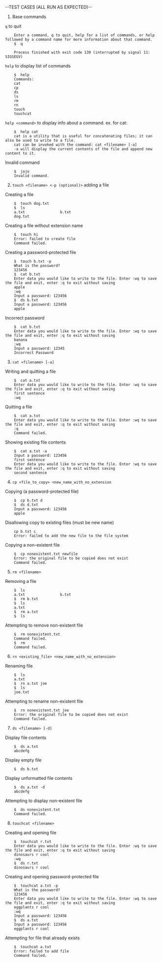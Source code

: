--TEST CASES (ALL RUN AS EXPECTED)--

1. Base commands

`q` to quit

        Enter a command, q to quit, help for a list of commands, or help followed by a command name for more information about that command.
        $  q
        
        Process finished with exit code 139 (interrupted by signal 11: SIGSEGV)

`help` to display list of commands

        $  help
        Commands: 
        cat
        cp
        ds
        ls
        rm
        rn
        touch
        touchcat

`help <command>` to display info about a command. ex. for cat:

        $  help cat
        cat is a utility that is useful for concatenating files; it can also be used to write to a file.
        cat can be invoked with the command: cat <filename> [-a]
        -a will display the current contents of the file and append new content to it.

Invalid command

        $  jojo
        Invalid command.

2. `touch <filename> <-p (optional)>` adding a file

Creating a file

        $  touch dog.txt
        $  ls
        a.txt                b.txt                
        dog.txt  

Creating a file without extension name

        $  touch hi
        Error: failed to create file
        Command failed.

Creating a password-protected file

        $  touch b.txt -p
        What is the password?
        123456
        $  cat b.txt
        Enter data you would like to write to the file. Enter :wq to save the file and exit, enter :q to exit without saving
        apple
        :wq
        Input a password: 123456
        $  ds b.txt
        Input a password: 123456
        apple

Incorrect password

        $  cat b.txt
        Enter data you would like to write to the file. Enter :wq to save the file and exit, enter :q to exit without saving
        banana
        :wq
        Input a password: 12345
        Incorrect Password

3. `cat <filename> [-a]`

Writing and quitting a file

        $  cat a.txt
        Enter data you would like to write to the file. Enter :wq to save the file and exit, enter :q to exit without saving
        first sentence
        :wq

        
Quitting a file

        $  cat a.txt
        Enter data you would like to write to the file. Enter :wq to save the file and exit, enter :q to exit without saving
        :q
        Command failed.

Showing existing file contents

        $  cat a.txt -a
        Input a password: 123456
        first sentence
        Enter data you would like to write to the file. Enter :wq to save the file and exit, enter :q to exit without saving
        second sentence


4. `cp <file_to_copy> <new_name_with_no_extension`

Copying (a password-protected file)

        $  cp b.txt d
        $  ds d.txt
        Input a password: 123456
        apple

Disallowing copy to existing files (must be new name)

        cp b.txt c
        Error: failed to add the new file to the file system

Copying a non-existent file

        $  cp nonexistent.txt newfile
        Error: the original file to be copied does not exist
        Command failed.

5. `rm <filename>`

Removing a file

        $  ls
        a.txt                b.txt                
        $  rm b.txt
        $  ls
        a.txt   
        $  rm a.txt
        $  ls

Attempting to remove non-existent file

        $  rm nonexistent.txt
        Command failed.
        $  rm
        Command failed.

6. `rn <existing_file> <new_name_with_no_extension>`

Renaming file

        $  ls
        a.txt                
        $  rn a.txt joe
        $  ls
        joe.txt        

Attempting to rename non-existent file

        $  rn nonexistent.txt joe
        Error: the original file to be copied does not exist
        Command failed.

7. `ds <filename> [-d]`

Display file contents

        $  ds a.txt
        abcdefg

Display empty file

        $  ds b.txt
        

Display unformatted file contents

        $  ds a.txt -d
        abcdefg
        
Attempting to display non-existent file

        $  ds nonexistent.txt
        Command failed.

8. `touchcat <filename>`

Creating and opening file 

        $  touchcat r.txt
        Enter data you would like to write to the file. Enter :wq to save the file and exit, enter :q to exit without saving
        dinosaurs r cool
        :wq
        $  ds r.txt
        dinosaurs r cool

Creating and opening password-protected file

        $  touchcat a.txt -p
        What is the password?
        123456
        Enter data you would like to write to the file. Enter :wq to save the file and exit, enter :q to exit without saving
        eggplants r cool
        :wq
        Input a password: 123456
        $  ds a.txt
        Input a password: 123456
        eggplants r cool

Attempting for file that already exists

        $  touchcat a.txt
        Error: failed to add file
        Command failed.

   




   



